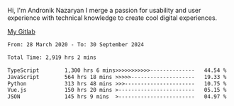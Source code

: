 Hi, I'm Andronik Nazaryan
I merge a passion for usability and user experience with technical knowledge to create cool digital experiences.

[My Gitlab](https://gitlab.com/anridev24)

<!--START_SECTION:waka-->

```txt
From: 28 March 2020 - To: 30 September 2024

Total Time: 2,919 hrs 2 mins

TypeScript        1,300 hrs 6 mins>>>>>>>>>>>--------------   44.54 %
JavaScript        564 hrs 18 mins >>>>>--------------------   19.33 %
Python            313 hrs 48 mins >>>----------------------   10.75 %
Vue.js            150 hrs 20 mins >------------------------   05.15 %
JSON              145 hrs 9 mins  >------------------------   04.97 %
```

<!--END_SECTION:waka-->
